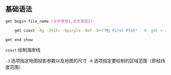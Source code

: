 ## 基础语法

```bash
gmt begin file_name [文件类型1,文件类型2]

    gmt coast -Rg -JH15c -Gpurple -Baf -B+t"My First Plot"   #  gmt + 模块名 + 选项 + 参数

gmt end show
```


`coast` 绘制海岸线

`-J` 选项指定地图投影参数以及地图的尺寸
`-R` 选项指定要绘制的区域范围（即经纬度范围）